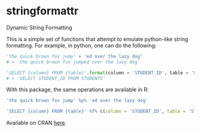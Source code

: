 # stringformattr
Dynamic String Formatting

This is a simple set of functions that attempt to emulate python-like string formatting. For example, in python, one can do the following:

```python
'the quick brown fox jump' + 'ed over the lazy dog'
# > 'the quick brown fox jumped over the lazy dog'

'SELECT {column} FROM {table}'.format(column = 'STUDENT_ID', table = 'STUDENTS')
# > 'SELECT STUDENT_ID FROM STUDENTS'
```
    
With this package, the same operations are available in R:
    
```R
'the quick brown fox jump' %p% 'ed over the lazy dog'

'SELECT {column} FROM {table}' %f% c(column = 'STUDENT_ID', table = 'STUDENTS')
```

Available on CRAN [here](https://CRAN.R-project.org/package=stringformattr).
